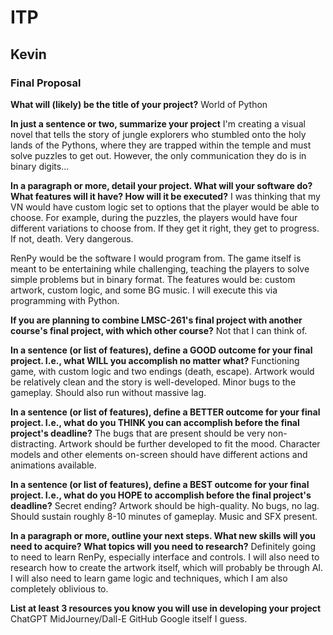 # ITP
## Kevin
### Final Proposal

**What will (likely) be the title of your project?**
World of Python 

**In just a sentence or two, summarize your project**
I'm creating a visual novel that tells the story of jungle explorers who stumbled onto the holy lands of the Pythons, where they are trapped within the temple and must solve puzzles to get out. However, the only communication they do is in binary digits...

**In a paragraph or more, detail your project. What will your software do? What features will it have? How will it be executed?**
I was thinking that my VN would have custom logic set to options that the player would be able to choose. For example, during the puzzles, the players would have four different variations to choose from. If they get it right, they get to progress. If not, death. Very dangerous.

RenPy would be the software I would program from. The game itself is meant to be entertaining while challenging, teaching the players to solve simple problems but in binary format. The features would be: custom artwork, custom logic, and some BG music. I will execute this via programming with Python.

**If you are planning to combine LMSC-261's final project with another course's final project, with which other course?**
Not that I can think of.

**In a sentence (or list of features), define a GOOD outcome for your final project. I.e., what WILL you accomplish no matter what?**
Functioning game, with custom logic and two endings (death, escape). Artwork would be relatively clean and the story is well-developed. Minor bugs to the gameplay. Should also run without massive lag.

**In a sentence (or list of features), define a BETTER outcome for your final project. I.e., what do you THINK you can accomplish before the final project's deadline?**
The bugs that are present should be very non-distracting. Artwork should be further developed to fit the mood. Character models and other elements on-screen should have different actions and animations available.

**In a sentence (or list of features), define a BEST outcome for your final project. I.e., what do you HOPE to accomplish before the final project's deadline?**
Secret ending? Artwork should be high-quality. No bugs, no lag. Should sustain roughly 8-10 minutes of gameplay. Music and SFX present.

**In a paragraph or more, outline your next steps. What new skills will you need to acquire? What topics will you need to research?**
Definitely going to need to learn RenPy, especially interface and controls. I will also need to research how to create the artwork itself, which will probably be through AI. I will also need to learn game logic and techniques, which I am also completely oblivious to.

**List at least 3 resources you know you will use in developing your project**
ChatGPT
MidJourney/Dall-E 
GitHub
Google itself I guess.